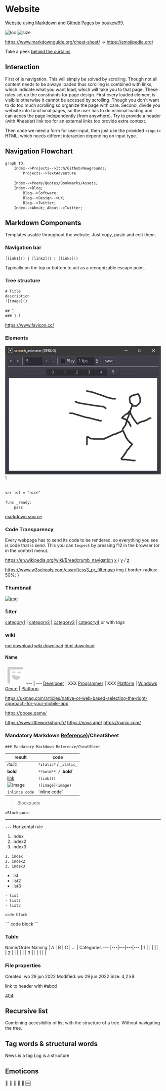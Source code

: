 # Website
[Website](https://boukew99.github.io/) using [Markdown](https://docs.github.com/en/get-started/writing-on-github/getting-started-with-writing-and-formatting-on-github/about-writing-and-formatting-on-github) and [Github Pages](https://docs.github.com/en/pages) by [boukew99](https://github.com/boukew99). 

![loc](https://img.shields.io/tokei/lines/github/boukew99/boukew99.github.io) ![size](https://img.shields.io/github/repo-size/boukew99/boukew99.github.io) 

https://www.markdownguide.org/cheat-sheet/ -> https://emojipedia.org/

Take a peek [behind the curtains](https://github.com/boukew99/boukew99.github.io/blob/main/make_md_site.md?plain=1)
## Interaction
First of is navigation. This will simply be solved by scrolling. Though not all content needs to be always loaded thus scrolling is combined with links, which indicate what you want load, which will take you to that page. These rules set up the constraints for page design. First every loaded element is visibile otherwise it cannot be accesed by scrolling. Though you don't want to do too much scrolling so organize the page with care. Second, divide you website into functional pages, so the user has to do minimal loading and can acces the page independently (from anywhere). Try to provide a header (with #header) link too for an external links too provide extra context.

Then once we need a form for user input, then just use the provided `<input>` HTML, which needs differnt interaction depending on input type.

## Navigation Flowchart
```mermaid
graph TD;
    Index-->Projects-->Itch/Github/Newgrounds; 
        Projects-->TextAdventure
  
    Index-->Poems/Quotes/Bookmarks/Assets;    
    Index-->Blog;
        Blog-->Software;
        Blog-->Design-->UX;
        Blog-->Twitter;
    Index-->About; About-->Twitter;

```
## Markdown Components
Templates usable throughout the website. Just copy, paste and edit them.

### Navigation bar
```
[link1]() | [link2]() | [link3]()
```
Typically on the top or bottom to act as a recognizable escape point.


### Tree structure
```
# Title
description
![image]()

## 1
### 1.1
```

https://www.favicon.cc/


### Elements
[![video guide](https://raw.githubusercontent.com/boukew99/scratch_animater/main/screenshot/Screenshot%202022-03-07%20164921.png)](https://www.youtube.com/watch?v=iik25wqIuFo)]

```gdscript

var lol = "nice"

func _ready:
	pass
```

[markdown source](make_md_site.md)

### Code Transparency
Every webpage has to send its code to be rendered, so everything you see is code that is send. This you can `Inspect` by pressing f12 in the browser (or in the context menu).

<https://en.wikipedia.org/wiki/Breadcrumb_navigation>
[x]() / [y]() / [z]()

<https://www.w3schools.com/cssref/css3_pr_filter.asp>
img {
  border-radius: 50%;
}

### Thumbnail
[![img](img)](img)

### filter
[category1]() | [category2]() | [category3]() | [category4]()
or with *tags*


### wiki
<a href=wiki.md download>md download</a>
[wiki download](wiki.md)
<a href=wiki download>html download</a>

#### Name
![square image](icon.svg)
 --- | ---
[Developer](https://en.wikipedia.org/wiki/Video_game_developer) | XXX
[Programmer](https://en.wikipedia.org/wiki/Video_game_programmer) | XXX
[Platform](https://en.wikipedia.org/wiki/Computing_platform) | [Windows](https://en.wikipedia.org/wiki/Microsoft_Windows)
[Genre](https://en.wikipedia.org/wiki/Video_game_genre) | [Platform](https://en.wikipedia.org/wiki/Platform_game)


<https://uxmag.com/articles/native-or-web-based-selecting-the-right-approach-for-your-mobile-app>

<https://goose.game/>

<https://www.littleworkshop.fr/>
<https://nova.app/>
<https://panic.com/>


### Mandatory Markdown [Reference](https://commonmark.org/help/))/CheatSheet
`### Mandatory Markdown Reference/CheatSheet`

result | code
---|---
*italic* | `*italic*` / `_italic_`
**bold** | `**bold** / `__bold__`
[link]() | `[link]()`
![image](image) | `![image](image)`
`inlince code` | \`inline code\`

>Blockquote

`>Blockquote`

--- 
`---` Horizontal rule

1. index
2. index2
3. index3
```
1. index
2. index2
3. index3
```



- list
- list2
- list3
```
- list
- list2
- list3
```



```
code block
```

\```
code block
\```



### Table

Name/Order Naming | A | B | C | ... | Categories
---               |---|---|---|---  |
1 | | | | | | 
2 | | | | | |
3 | | | | | |


### File properties
Created: wo 29 jun 2022
Modified: wo 29 jun 2022
Size: 4,2 kB

link to header with #abcd

[404](404.md)

## Recursive list
Combining accesibility of list with the structure of a tree. Without navigating the tree.

## Tag words & structural words
News is a tag
Log is a structure

## Emoticons
📰 📅 🥦 🔖 🔗 🆕


